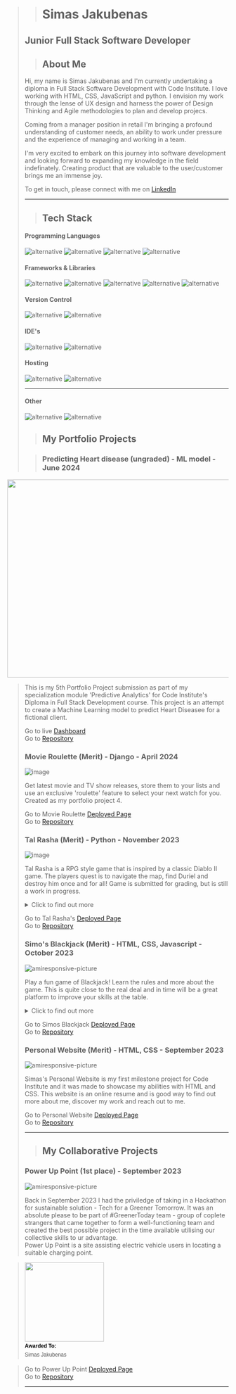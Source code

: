>> # Simas Jakubenas
>
> ## Junior Full Stack Software Developer
> 
>> ## About Me
>
> Hi, my name is Simas Jakubenas and I'm currently undertaking a diploma in Full Stack Software Development with Code Institute. I love working with HTML, CSS, JavaScript and python. I envision my work through the lense of UX design and harness the power of Design Thinking and Agile methodologies to plan and develop projecs.
> 
> Coming from a manager position in retail I'm bringing a profound understanding of customer needs, an ability to work under pressure and the experience of managing and working in a team.
> 
> I'm very excited to embark on this journey into software development and looking forward to expanding my knowledge in the field indefinately. Creating product that are valuable to the user/customer brings me an immense joy.
> 
> To get in touch, please connect with me on [LinkedIn](https://www.linkedin.com/in/simasjakubenas/)<hr>
>
>> ## Tech Stack
>
> #### Programming Languages
>
> ![_alternative_](https://img.shields.io/badge/HTML5-E34F26?style=flat&logo=HTML5&logoColor=FFFFFF)
![_alternative_](https://img.shields.io/badge/CSS3-1572B6?style=flat&logo=CSS3&logoColor=FFFFFF)
![_alternative_](https://img.shields.io/badge/JAVASCRIPT-000000?style=flat&logo=JavaScript&logoColor=F7DF1E)
![_alternative_](https://img.shields.io/badge/PYTHON-ffd43b?style=flat&logo=Python&logoColor=3776AB&labelColor=ffd43b)
>
> #### Frameworks & Libraries
>
> ![_alternative_](https://img.shields.io/badge/Jest-C21325?style=flat&logo=Jest&logoColor=FFFFFF)
![_alternative_](https://img.shields.io/badge/Flast-000000?style=flat&logo=Flask&logoColor=FFFFFF)
![_alternative_](https://img.shields.io/badge/Tailwind_CSS-06B6D4?style=flat&logo=tailwindcss&logoColor=85b604)
![_alternative_](https://img.shields.io/badge/Django-092E20?style=flat&logo=django&logoColor=85b604)
![_alternative_](https://img.shields.io/badge/Font_Awesome-528DD7?style=flat&logo=fontawesome&logoColor=FFFFFF)
>
> #### Version Control
>
> ![_alternative_](https://img.shields.io/badge/GIT-F05032?style=flat&logo=git&logoColor=FFFFFF)
![_alternative_](https://img.shields.io/badge/GITHUB-181717?style=flat&logo=github&logoColor=FFFFFF)
>
> #### IDE's
>
> ![_alternative_](https://img.shields.io/badge/VS_CODE-007ACC?style=flat&logo=visualstudiocode&logoColor=FFFFFF)
![_alternative_](https://img.shields.io/badge/GITPOD-000000?style=flat&logo=gitpod&logoColor=FFAE33)
>
> #### Hosting
>
> ![_alternative_](https://img.shields.io/badge/HEROKU-430098?style=flat&logo=visualstudiocode&logoColor=FFFFFF)
![_alternative_](https://img.shields.io/badge/GITHUB_PAGES-222222?style=flat&logo=visualstudiocode&logoColor=FFFFFF)<hr>
>
> #### Other
>
> ![_alternative_](https://img.shields.io/badge/jupyter-F37626?style=flat&logo=visualstudiocode&logoColor=FFFFFF)
![_alternative_](https://img.shields.io/badge/streamlit-FF4B4B?style=flat&logo=visualstudiocode&logoColor=FFFFFF)
>
>> ## My Portfolio Projects
>
>> ### Predicting Heart disease (ungraded) - ML model - June 2024
>
<a href="https://github.com/SimasJakubenas/cd-prediction-pp5"><img width="900px" height="450px" src="https://github.com/SimasJakubenas/cd-prediction-pp5/static/images/readme/responsive.png"></a>
>
> This is my 5th Portfolio Project submission as part of my specialization module 'Predictive Analytics' for Code Institute's Diploma in Full Stack Development course.
> This project is an attempt to create a Machine Learning model to predict Heart Diseasee for a fictional client.
>
> Go to live [Dashboard](https://pp5-heart-disease-predict-8ca5a8fcd037.herokuapp.com/)<br>
> Go to [Repository](https://github.com/SimasJakubenas/cd-prediction-pp5)
>
> ### Movie Roulette (Merit) - Django - April 2024
>
> ![image](https://github.com/SimasJakubenas/movie-roulette/assets/138577499/ad305a9e-7228-4c4b-9aae-aa2dd5ed7714)
>
> Get latest movie and TV show releases, store them to your lists and use an exclusive 'roulette' feature to select your next watch for you. Created as my portfolio project 4.
>
> Go to Movie Roulette [Deployed Page](https://movie-roulette-828048507284.herokuapp.com/)<br>
> Go to [Repository](https://github.com/SimasJakubenas/movie-roulette)
>
> ### Tal Rasha (Merit) - Python - November 2023
>
> ![image](https://github.com/SimasJakubenas/rpg-game-pp3/assets/138577499/8ddb2b0e-50f0-408b-93a6-fc78b4818721)
>
> Tal Rasha is a RPG style game that is inspired by a classic Diablo II game. The players quest is to navigate the map, find Duriel and destroy him once and for all!
> Game is submitted for grading, but is still a work in progress.
> <details>
> <summary>Click to find out more</summary>
> <br>
> The user takes the role of 'Traveler' and is on a quest to hunt down Duriel. This game have classic RPG style game features like:<br>
> A hero with improvable statistics<br>
> A map zone to navigate where one encounters enemies<br>
> A battle sequence which alloes the player to attack or use a health potion<br>
> A chance to aquire items<br>
> A boss fight that concludes the game<br>
> Vendor (to buy and sell items)<br>
> A stash to observe the aquired items that allows the player to equip weapon and reorganise the order of items in the stash<br>
> </details>
>
> Go to Tal Rasha's [Deployed Page](https://tal-rasha-rpg-6583f66e1480.herokuapp.com/)<br>
> Go to [Repository](https://github.com/SimasJakubenas/rpg-game-pp3)
>
> ### Simo's Blackjack (Merit) - HTML, CSS, Javascript - October 2023
>
> ![amiresponsive-picture](https://github.com/SimasJakubenas/blackjack-milestone-p2/assets/138577499/86640d2f-d89f-498f-a0d5-746713cbbe25)
>
> Play a fun game of Blackjack! Learn the rules and more about the game. This is quite close to the real deal and in time will be a great platform to improve your skills at the table.
> <details>
> <summary>Click to find out more</summary>
> <br>
> The user is presented with an opportunity to learn or practice the game of blackjack, have optimal play table ready at anytime and an option to read up on more advanced theory.
> The game has classic features and the game flow is controlled via buttons that player presses. It feels a lot like blackjack tables in online casinos. The game has a chip count tracking siystem which allows the player to track their winrate. Im=n the near future I will be working on cards behaving more like they're drawn from a deck and not at random.
>
> </details>
>
> Go to Simos Blackjack [Deployed Page](https://simasjakubenas.github.io/blackjack-milestone-p2/)<br>
> Go to [Repository](https://github.com/SimasJakubenas/blackjack-milestone-p2)
>
> ### Personal Website (Merit) - HTML, CSS - September 2023
>
> ![amiresponsive-picture](https://github.com/SimasJakubenas/PersonalWebsite/assets/138577499/039e3269-b96f-4364-a6f8-96d642fbb079)
>
> Simas's Personal Website is my first milestone project for Code Institute and it was made to showcase my abilities with HTML and CSS. This website is an online resume and is good way to find out more about me, discover my work and reach out to me.
>
> Go to Personal Website [Deployed Page](https://simasjakubenas.github.io/PersonalWebsite/)<br>
> Go to [Repository](https://github.com/SimasJakubenas/PersonalWebsite)<hr>
>
>> ## My Collaborative Projects
>
> ### Power Up Point (1st place) - September 2023
>
> ![amiresponsive-picture](https://github.com/stef-cruz/power-up-point/assets/138577499/2447bbcb-42fa-4a3b-b790-2f661f7bcaf0)
>
> Back in September 2023 I had the priviledge of taking in a Hackathon for sustainable solution - Tech for a Greener Tomorrow. It was an absolute please to be part of #GreenerToday team - group of coplete strangers that came together to form a well-functioning team and created the best possible project in the time available utilising our collective skills to ur advantage.<br>
> Power Up Point is a site assisting electric vehicle users in locating a suitable charging point.
>
<blockquote class="badgr-badge" style="font-family: Helvetica, Roboto, &quot;Segoe UI&quot;, Calibri, sans-serif;"><a href="https://api.eu.badgr.io/public/assertions/8WllUWIYQcmTuBvNq3IEoQ?identity__email=sjakubenas%40gmail.com"><img width="180px" height="180px" src="https://api.eu.badgr.io/public/assertions/8WllUWIYQcmTuBvNq3IEoQ/image"></a><p class="badgr-badge-recipient" style="margin: 0; font-size: 12px; font-style: normal; font-stretch: normal; line-height: 1.67; letter-spacing: normal; text-align: left; color: #555555;"><strong style="font-size: 12px; font-weight: bold; font-style: normal; font-stretch: normal; line-height: 1.67; letter-spacing: normal; text-align: left; color: #000;">Awarded To: </strong><span style="display: block;"> Simas Jakubenas</span></p></blockquote>

> Go to Power Up Point [Deployed Page](https://stef-cruz.github.io/power-up-point/index.html)<br>
> Go to [Repository](https://github.com/stef-cruz/power-up-point)<hr>
